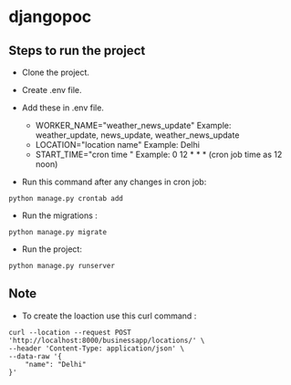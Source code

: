 # djangopoc
## Steps to run the project
* Clone the project.
* Create .env file.
* Add these in .env file.
    * WORKER_NAME="weather_news_update" Example: weather_update, news_update, weather_news_update
    * LOCATION="location name" Example: Delhi
    * START_TIME="cron time " Example:  0 12 * * * (cron job time as 12 noon)

* Run this command after any changes in cron job: 
```
python manage.py crontab add
```


* Run the migrations : 
```
python manage.py migrate
```

* Run the project: 
```
python manage.py runserver
```
## Note
* To create the loaction use this curl command : 
```
curl --location --request POST 'http://localhost:8000/businessapp/locations/' \
--header 'Content-Type: application/json' \
--data-raw '{
    "name": "Delhi"
}'

```
